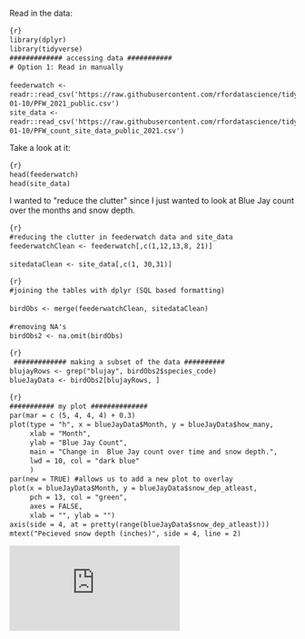 Read in the data:
```
{r}
library(dplyr)
library(tidyverse)
############# accessing data ###########
# Option 1: Read in manually

feederwatch <- readr::read_csv('https://raw.githubusercontent.com/rfordatascience/tidytuesday/master/data/2023/2023-01-10/PFW_2021_public.csv')
site_data <- readr::read_csv('https://raw.githubusercontent.com/rfordatascience/tidytuesday/master/data/2023/2023-01-10/PFW_count_site_data_public_2021.csv')
```
Take a look at it:
```
{r}
head(feederwatch)
head(site_data)
```
I wanted to "reduce the clutter" since I just wanted to look at Blue Jay count over the months and snow depth.

```
{r}
#reducing the clutter in feederwatch data and site_data
feederwatchClean <- feederwatch[,c(1,12,13,8, 21)]

sitedataClean <- site_data[,c(1, 30,31)]
```
```
{r}
#joining the tables with dplyr (SQL based formatting)

birdObs <- merge(feederwatchClean, sitedataClean)

#removing NA's
birdObs2 <- na.omit(birdObs)
```
```
{r}
 ############# making a subset of the data ##########
blujayRows <- grep("blujay", birdObs2$species_code)
blueJayData <- birdObs2[blujayRows, ]
```

```
{r}
########### my plot ##############
par(mar = c (5, 4, 4, 4) + 0.3)
plot(type = "h", x = blueJayData$Month, y = blueJayData$how_many,
     xlab = "Month",
     ylab = "Blue Jay Count",
     main = "Change in  Blue Jay count over time and snow depth.",
     lwd = 10, col = "dark blue"
     )
par(new = TRUE) #allows us to add a new plot to overlay
plot(x = blueJayData$Month, y = blueJayData$snow_dep_atleast,
     pch = 13, col = "green",
     axes = FALSE, 
     xlab = "", ylab = "")
axis(side = 4, at = pretty(range(blueJayData$snow_dep_atleast)))
mtext("Pecieved snow depth (inches)", side = 4, line = 2)
```
![pdf](https://github.com/valeste/valeste.github.io/blob/master/assets/img/tidyTuesFeb13.pdf)